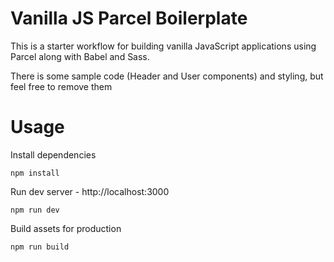 # Vanilla JS Parcel Boilerplate

This is a starter workflow for building vanilla JavaScript applications using Parcel along with Babel and Sass.

There is some sample code (Header and User components) and styling, but feel free to remove them

# Usage

Install dependencies

```
npm install
```

Run dev server - http://localhost:3000

```
npm run dev
```

Build assets for production

```
npm run build
```
